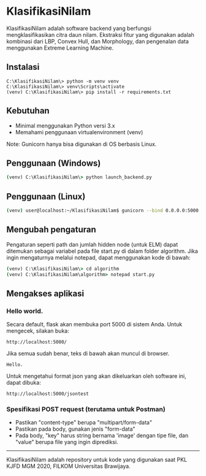 # KlasifikasiNilam

KlasifikasiNilam adalah software backend yang berfungsi mengklasifikasikan citra daun nilam. Ekstraksi fitur yang digunakan adalah kombinasi dari LBP, Convex Hull, dan Morphology, dan pengenalan data menggunakan Extreme Learning Machine.

## Instalasi

```
C:\KlasifikasiNilam\> python -m venv venv
C:\KlasifikasiNilam\> venv\Scripts\activate
(venv) C:\KlasifikasiNilam\> pip install -r requirements.txt
```

## Kebutuhan

* Minimal menggunakan Python versi 3.x
* Memahami penggunaan virtualenvironment (venv)

Note: Gunicorn hanya bisa digunakan di OS berbasis Linux.

## Penggunaan (Windows)

```cmd
(venv) C:\KlasifikasiNilam\> python launch_backend.py
```

## Penggunaan (Linux)

```bash
(venv) user@localhost:~/KlasifikasiNilam$ gunicorn --bind 0.0.0.0:5000 wsgi:app
```

## Mengubah pengaturan

Pengaturan seperti path dan jumlah hidden node (untuk ELM) dapat ditemukan sebagai variabel pada file start.py di dalam folder algorithm. Jika ingin mengaturnya melalui notepad, dapat menggunakan kode di bawah:

```cmd
(venv) C:\KlasifikasiNilam\> cd algorithm
(venv) C:\KlasifikasiNilam\algorithm> notepad start.py
```

## Mengakses aplikasi

### Hello world.

Secara default, flask akan membuka port 5000 di sistem Anda.
Untuk mengecek, silakan buka:

```
http://localhost:5000/
```
Jika semua sudah benar, teks di bawah akan muncul di browser.
```
Hello.
```

Untuk mengetahui format json yang akan dikeluarkan oleh software ini, dapat dibuka:
```
http://localhost:5000/jsontest
```
### Spesifikasi POST request (terutama untuk Postman)

* Pastikan "content-type" berupa "multipart/form-data"
* Pastikan pada body, gunakan jenis "form-data"
* Pada body, "key" harus string bernama 'image' dengan tipe file, dan "value" berupa file yang ingin diprediksi.

---
KlasifikasiNilam adalah repository untuk kode yang digunakan saat PKL KJFD MGM 2020, FILKOM Universitas Brawijaya.
